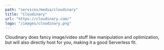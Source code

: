```yaml
---
path: "services/media/cloudinary"
title: "Cloudinary"
url: "https://cloudinary.com/"
logo: "/images/cloudinary.png"
---
```


Cloudinary does fancy image/video stuff like manipulation and optimization, but will also directly host for you, making it a good Serverless fit.
